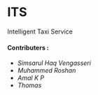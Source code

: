 # ITS
Intelligent Taxi Service

#### Contributers :
   - *Simsarul Haq Vengasseri*
   - *Muhammed Roshan*
   - *Amal K P* 
   - *Thomas*
